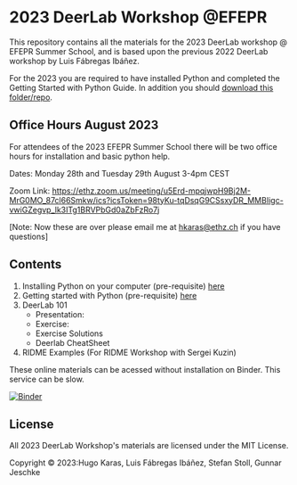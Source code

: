 # 2023 DeerLab Workshop @EFEPR

This repository contains all the materials for the 2023 DeerLab workshop @ EFEPR Summer School, and is based upon the previous 2022 DeerLab workshop by Luis Fábregas Ibáñez.

For the 2023 you are required to have installed Python and completed the Getting Started with Python Guide. In addition you should [download this folder/repo](https://github.com/JeschkeLab/DeerLabWorkshop2023/archive/refs/heads/main.zip). 

## Office Hours August 2023
For attendees of the 2023 EFEPR Summer School there will be two office hours for installation and basic python help.

Dates: Monday 28th and Tuesday 29th August 3-4pm CEST

Zoom Link: https://ethz.zoom.us/meeting/u5Erd-mpqjwpH9Bj2M-MrG0MO_87cl66Smkw/ics?icsToken=98tyKu-tqDsqG9CSsxyDR_MMBIigc-vwiGZegvp_lk3ITg1BRVPbGd0aZbFzRo7j

[Note: Now these are over please email me at hkaras@ethz.ch if you have questions]

## Contents
1. Installing Python on your computer (pre-requisite) [here](https://github.com/JeschkeLab/DeerLabWorkshop2023/blob/main/DeerLab/00-Installing-Python.md)
2. Getting started with Python (pre-requisite) [here](https://github.com/JeschkeLab/DeerLabWorkshop2023/blob/main/DeerLab/01-python-basics.ipynb)
3. DeerLab 101
     - Presentation:   
     - Exercise:
     - Exercise Solutions
     - Deerlab CheatSheet      
5. RIDME Examples (For RIDME Workshop with Sergei Kuzin)


These online materials can be acessed without installation on Binder. This service can be slow.

[![Binder](https://mybinder.org/badge_logo.svg)](https://mybinder.org/v2/gh/JeschkeLab/DeerLabWorkshop2023/main)

## License

All 2023 DeerLab Workshop's materials are licensed under the MIT License.

Copyright © 2023:Hugo Karas, Luis Fábregas Ibáñez, Stefan Stoll, Gunnar Jeschke
